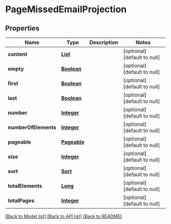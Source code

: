 # PageMissedEmailProjection
## Properties

Name | Type | Description | Notes
------------ | ------------- | ------------- | -------------
**content** | [**List**](MissedEmailProjection) |  | [optional] [default to null]
**empty** | [**Boolean**](boolean) |  | [optional] [default to null]
**first** | [**Boolean**](boolean) |  | [optional] [default to null]
**last** | [**Boolean**](boolean) |  | [optional] [default to null]
**number** | [**Integer**](integer) |  | [optional] [default to null]
**numberOfElements** | [**Integer**](integer) |  | [optional] [default to null]
**pageable** | [**Pageable**](Pageable) |  | [optional] [default to null]
**size** | [**Integer**](integer) |  | [optional] [default to null]
**sort** | [**Sort**](Sort) |  | [optional] [default to null]
**totalElements** | [**Long**](long) |  | [optional] [default to null]
**totalPages** | [**Integer**](integer) |  | [optional] [default to null]

[[Back to Model list]](../README#documentation-for-models) [[Back to API list]](../README#documentation-for-api-endpoints) [[Back to README]](../README)

